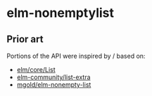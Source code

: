 # elm-nonemptylist

## Prior art

Portions of the API were inspired by / based on:

- [elm/core/List](https://package.elm-lang.org/packages/elm/core/latest/List)
- [elm-community/list-extra](https://package.elm-lang.org/packages/elm-community/list-extra/latest/)
- [mgold/elm-nonempty-list](https://package.elm-lang.org/packages/mgold/elm-nonempty-list/latest/)
